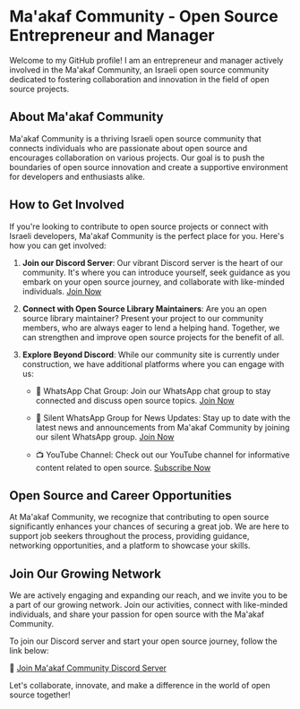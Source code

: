 # Ma'akaf Community - Open Source Entrepreneur and Manager

Welcome to my GitHub profile! I am an entrepreneur and manager actively involved in the Ma'akaf Community, an Israeli open source community dedicated to fostering collaboration and innovation in the field of open source projects.

## About Ma'akaf Community

Ma'akaf Community is a thriving Israeli open source community that connects individuals who are passionate about open source and encourages collaboration on various projects. Our goal is to push the boundaries of open source innovation and create a supportive environment for developers and enthusiasts alike.

## How to Get Involved

If you're looking to contribute to open source projects or connect with Israeli developers, Ma'akaf Community is the perfect place for you. Here's how you can get involved:

1. **Join our Discord Server**: Our vibrant Discord server is the heart of our community. It's where you can introduce yourself, seek guidance as you embark on your open source journey, and collaborate with like-minded individuals. [Join Now](https://lnkd.in/dReWyGkt)

2. **Connect with Open Source Library Maintainers**: Are you an open source library maintainer? Present your project to our community members, who are always eager to lend a helping hand. Together, we can strengthen and improve open source projects for the benefit of all. 

3. **Explore Beyond Discord**: While our community site is currently under construction, we have additional platforms where you can engage with us:

   - 📱 WhatsApp Chat Group: Join our WhatsApp chat group to stay connected and discuss open source topics. [Join Now](https://lnkd.in/dppAXGAJ)

   - 🔔 Silent WhatsApp Group for News Updates: Stay up to date with the latest news and announcements from Ma'akaf Community by joining our silent WhatsApp group. [Join Now](https://lnkd.in/dUK83SKq)

   - 📺 YouTube Channel: Check out our YouTube channel for informative content related to open source. [Subscribe Now](https://lnkd.in/dTggBNrr)

## Open Source and Career Opportunities

At Ma'akaf Community, we recognize that contributing to open source significantly enhances your chances of securing a great job. We are here to support job seekers throughout the process, providing guidance, networking opportunities, and a platform to showcase your skills.

## Join Our Growing Network

We are actively engaging and expanding our reach, and we invite you to be a part of our growing network. Join our activities, connect with like-minded individuals, and share your passion for open source with the Ma'akaf Community.

To join our Discord server and start your open source journey, follow the link below:

🔗 [Join Ma'akaf Community Discord Server](https://lnkd.in/dReWyGkt)

Let's collaborate, innovate, and make a difference in the world of open source together!
